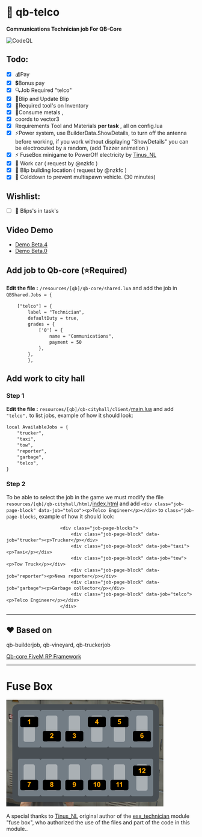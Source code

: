 # 📡 qb-telco

**Communications Technician job For QB-Core**

![CodeQL](https://github.com/sinfrecu/qb-telco/workflows/CodeQL/badge.svg)

## Todo:

- [x] 💰Pay 
- [x] 💲Bonus pay 
- [x] 🔍Job Required "telco"
- [x] 📍Blip and Update Blip
- [x] 🔨Required tool's on Inventory
- [x] 🔩Consume metals ,
- [x] coords to vector3
- [x] Requirements Tool and Materials **per task** , all on config.lua
- [x] ⚡Power system, use BuilderData.ShowDetails, to turn off the antenna before working, if you work without displaying "ShowDetails" you can be electrocuted by a random, (add Tazzer animation )
- [x] ⚡ FuseBox minigame to PowerOff electricity by [Tinus_NL](https://forum.cfx.re/u/tinus_nl/)
- [X] 🚐 Work car ( request by @nzkfc )
- [X] 🏢 Blip building location ( request by @nzkfc )
- [x] 🐌 Colddown to prevent multispawn vehicle. (30 minutes)

## Wishlist:
- [ ] 📌 Blips's in task's





## Video Demo

- [Demo Beta.4](https://www.youtube.com/watch?v=iIN0YYjy0nE)
- [Demo Beta.0](https://www.youtube.com/watch?v=h1aTCz35XF8)

## Add job to Qb-core (⭐Required)

**Edit the file :** `/resources/[qb]/qb-core/shared.lua` and add the job in `QBShared.Jobs = {`

```
	["telco"] = {
		label = "Technician",
		defaultDuty = true,
		grades = {
            ['0'] = {
                name = "Communications",
                payment = 50
            },
        },
        },
```

## Add work to city hall

### Step 1

**Edit the file :** `resources/[qb]/qb-cityhall/client/`[main.lua](https://github.com/qbcore-framework/qb-cityhall/blob/main/client/main.lua) and add `"telco",` to list jobs, example of how it should look:

```
local AvailableJobs = {
    "trucker",
    "taxi",
    "tow",
    "reporter",
    "garbage",
    "telco",
}
```

### Step 2

To be able to select the job in the game we must modify the file `resources/[qb]/qb-cityhall/html/`[index.html](https://github.com/qbcore-framework/qb-cityhall/blob/main/html/index.html) and add `<div class="job-page-block" data-job="telco"><p>Telco Engineer</p></div>`  to `class="job-page-blocks`, example of how it should look:


```
                    <div class="job-page-blocks">
                        <div class="job-page-block" data-job="trucker"><p>Trucker</p></div>
                        <div class="job-page-block" data-job="taxi"><p>Taxi</p></div>
                        <div class="job-page-block" data-job="tow"><p>Tow Truck</p></div>
                        <div class="job-page-block" data-job="reporter"><p>News reporter</p></div>
                        <div class="job-page-block" data-job="garbage"><p>Garbage collector</p></div>
                        <div class="job-page-block" data-job="telco"><p>Telco Engineer</p></div>
                    </div>
```


----
## ❤ Based on
qb-builderjob, qb-vineyard, qb-truckerjob

[Qb-core FiveM RP Framework](https://github.com/qbcore-framework)

----
# Fuse Box

[![Qb-telco-demo](https://raw.githubusercontent.com/sinfrecu/public/main/FuseBox.png
)](https://https://forum.cfx.re/t/release-free-esx-esx-technician/)

A special thanks to [Tinus_NL](https://forum.cfx.re/u/tinus_nl/) original author of the [esx_technician](https://forum.cfx.re/t/release-free-esx-esx-technician/) module "fuse box", who authorized the use of the files and part of the code in this module..
